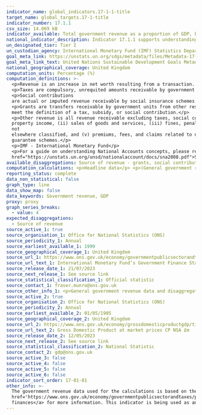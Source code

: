 ```yaml
---
indicator_name: global_indicators.17-1-1-title
target_name: global_targets.17-1-title
indicator_number: 17.1.1
csv_size: 14.069 kB
indicator_available: Total government revenue as a proportion of GDP, by source
national_indicator_description: Indicator 17.1.1 supports understanding countries’ domestic revenue mobilization in the form of tax and non-tax sources.
un_designated_tier: Tier I
un_custodian_agency: International Monetary Fund (IMF) Statistics Department (Government Finance Division)
goal_meta_link: https://unstats.un.org/sdgs/metadata/files/Metadata-17-01-01.pdf
goal_meta_link_text: United Nations Sustainable Development Goals Metadata (PDF 469 KB)
national_geographical_coverage: United Kingdom
computation_units: Percentage (%)
computation_definitions: >-
  <p>Revenue is an increase in net worth resulting from a transaction. It is a fiscal indicator for assessing the sustainability of fiscal activities.</p>
  <p>Taxes are compulsory, unrequited amounts receivable by government units from institutional units.</p>
  <p>Social contributions
  are actual or imputed revenue receivable by social insurance schemes to make provision for social insurance benefits payable.</p>
  <p>Grants are transfers receivable by government units from other resident or non-resident government units or international organizations, and that do not
  meet the definition of a tax, subsidy, or social contribution.</p>
  <p>Other revenue is all revenue receivable excluding taxes, social contributions, and grants. It comprises (i) 
  property income, (ii) sales of goods and services, (iii) fines, penalties, and forfeits, (iv) transfers
  not 
  elsewhere classified, and (v) premiums, fees, and claims related to non-life insurance and standardised 
  guarantee schemes.</p>
  <p>IMF - International Monetary Fund</p>
  <p>For a guide on understanding National Accounts concepts, please refer to <a
  href="https://unstats.un.org/unsd/nationalaccount/docs/sna2008.pdf">System of National Accounts 2008</a> and <a href="https://www.ons.gov.uk/economy/nationalaccounts/uksectoraccounts/methodologies/aguidetotheuknationalaccountsmarch2020">A guide to UK National Accounts March 2020.</a></p>
available_disaggregations: Source of revenue - grants, social contributions, taxes, and other revenue. See Source 1 on the sources tab for additional disaggregations.
computation_calculations: <p>Headline data</p> <p>(General government revenue / GDP) * 100</p><p>Disaggregated data</p> <p>(Revenue source/ GDP) * 100</p>
reporting_status: complete
data_non_statistical: false
graph_type: line
data_show_map: false
data_keywords: Government revenue, GDP
proxy: proxy
graph_series_breaks:
  - value: 4
expected_disaggregations:
  - Source of revenue
source_active_1: true
source_organisation_1: Office for National Statistics (ONS)
source_periodicity_1: Annual
source_earliest_available_1: 1999
source_geographical_coverage_1: United Kingdom
source_url_1: https://www.ons.gov.uk/economy/governmentpublicsectorandtaxes/publicsectorfinance/datasets/internationalmonetaryfundsgovernmentfinancestatisticsframeworkinthepublicsectorfinancesappendixe
source_url_text_1: International Monetary Fund’s Government Finance Statistics framework in the public sector finances Appendix E
source_release_date_1: 21/07/2023
source_next_release_1: See source link
source_statistical_classification_1: Official statistic
source_contact_1: fraser.munro@ons.gov.uk 
source_other_info_1: <p>General government revenue data and disaggregations are acquired from tab SO-GG for <b>calendar year</b>, Code 1 Revenue and its sub-codes 11, 12, 13, and 14.</p><p>Please note that while the source dataset is published monthly, the SDG indicator is updated annually.</p>
source_active_2: true
source_organisation_2: Office for National Statistics (ONS)
source_periodicity_2: Annual
source_earliest_available_2: 01/05/1905
source_geographical_coverage_2: United Kingdom
source_url_2: https://www.ons.gov.uk/economy/grossdomesticproductgdp/timeseries/bktl/pn2?referrer=search&searchTerm=bktl
source_url_text_2: Gross Domestic Product at market prices CP NSA £m
source_release_date_2: 12/05/2023
source_next_release_2: See source link
source_statistical_classification_2: National Statistic
source_contact_2: gdp@ons.gov.uk
source_active_3: false
source_active_4: false
source_active_5: false
source_active_6: false
indicator_sort_order: 17-01-01
other_info: >-
  The government revenue data used for the calculations is based on the <a href='https://www.imf.org/external/np/sta/gfsm/'>IMF’s Government Finance Statistics Manual 2014 (GFSM)</a>. See the <a
  href='https://www.ons.gov.uk/economy/governmentpublicsectorandtaxes/publicsectorfinance/methodologies/internationalmonetaryfundsgovernmentfinancestatisticsframeworkinthepublicsectorfinances'>International Monetary Fund's Government Finance Statistics framework in the public sector
  finances</a> for more information. This indicator is being used as an approximation of the UN SDG Indicator. Where possible, we will work to identify or develop UK data to meet the global indicator specification. This indicator has been identified in collaboration with topic experts.
---
```

